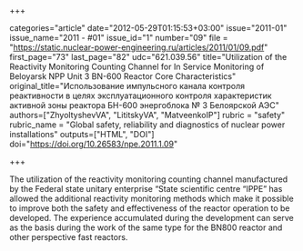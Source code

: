 +++

categories="article"
date="2012-05-29T01:15:53+03:00"
issue="2011-01"
issue_name="2011 - #01"
issue_id="1"
number="09"
file = "https://static.nuclear-power-engineering.ru/articles/2011/01/09.pdf"
first_page="73"
last_page="82"
udc="621.039.56"
title="Utilization of the Reactivity Monitoring Counting Channel for In	Service Monitoring of Beloyarsk NPP Unit 3 BN-600 Reactor Core Characteristics"
original_title="Использование импульсного канала контроля реактивности в целях эксплуатационного контроля характеристик активной зоны реактора БН-600 энергоблока № 3 Белоярской АЭС"
authors=["ZhyoltyshevVA", "LititskyVA", "MatveenkoIP"]
rubric = "safety"
rubric_name = "Global safety, reliability and diagnostics of nuclear power installations"
outputs=["HTML", "DOI"]
doi="https://doi.org/10.26583/npe.2011.1.09"

+++

The utilization of the reactivity monitoring counting channel manufactured by the Federal state unitary enterprise “State scientific centre “IPPE” has allowed the additional reactivity monitoring methods which make it possible to improve both the safety and effectiveness of the reactor operation to be developed. The experience accumulated during the development can serve as the basis during the work of the same type for the BN800 reactor and other perspective fast reactors.